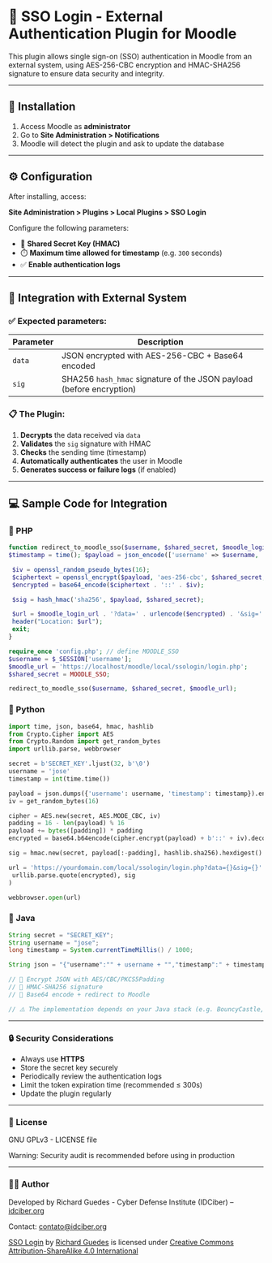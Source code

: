 # 🔐 SSO Login - External Authentication Plugin for Moodle

This plugin allows single sign-on (SSO) authentication in Moodle from an external system, using AES-256-CBC encryption and HMAC-SHA256 signature to ensure data security and integrity.

---

## 🚀 Installation

1. Access Moodle as **administrator**
2. Go to **Site Administration > Notifications**
3. Moodle will detect the plugin and ask to update the database

---

## ⚙️ Configuration

After installing, access:

**Site Administration > Plugins > Local Plugins > SSO Login**

Configure the following parameters:

- 🔑 **Shared Secret Key (HMAC)**
- ⏱️ **Maximum time allowed for timestamp** (e.g. `300` seconds)
- ✅ **Enable authentication logs**

---

## 🔗 Integration with External System

### ✅ Expected parameters:

| Parameter | Description |
|----------|----------|
| `data` | JSON encrypted with AES-256-CBC + Base64 encoded |
| `sig` | SHA256 `hash_hmac` signature of the JSON payload (before encryption) |

### 📋 The Plugin:

1. **Decrypts** the data received via `data`
2. **Validates** the `sig` signature with HMAC
3. **Checks** the sending time (timestamp)
4. **Automatically authenticates** the user in Moodle
5. **Generates success or failure logs** (if enabled)

---

## 💻 Sample Code for Integration

### 🔹 PHP
```php
function redirect_to_moodle_sso($username, $shared_secret, $moodle_login_url) {
$timestamp = time(); $payload = json_encode(['username' => $username, 'timestamp' => $timestamp]);

 $iv = openssl_random_pseudo_bytes(16);
 $ciphertext = openssl_encrypt($payload, 'aes-256-cbc', $shared_secret, 0, $iv);
 $encrypted = base64_encode($ciphertext . '::' . $iv);

 $sig = hash_hmac('sha256', $payload, $shared_secret);

 $url = $moodle_login_url . '?data=' . urlencode($encrypted) . '&sig=' . $sig;
 header("Location: $url");
 exit;
}

require_once 'config.php'; // define MOODLE_SSO
$username = $_SESSION['username'];
$moodle_url = 'https://localhost/moodle/local/ssologin/login.php';
$shared_secret = MOODLE_SSO;

redirect_to_moodle_sso($username, $shared_secret, $moodle_url);
```

### 🔹 Python
```python
import time, json, base64, hmac, hashlib
from Crypto.Cipher import AES
from Crypto.Random import get_random_bytes
import urllib.parse, webbrowser

secret = b'SECRET_KEY'.ljust(32, b'\0')
username = 'jose'
timestamp = int(time.time())

payload = json.dumps({'username': username, 'timestamp': timestamp}).encode()
iv = get_random_bytes(16)

cipher = AES.new(secret, AES.MODE_CBC, iv)
padding = 16 - len(payload) % 16
payload += bytes([padding]) * padding
encrypted = base64.b64encode(cipher.encrypt(payload) + b'::' + iv).decode()

sig = hmac.new(secret, payload[:-padding], hashlib.sha256).hexdigest()

url = 'https://yourdomain.com/local/ssologin/login.php?data={}&sig={}'.format(
 urllib.parse.quote(encrypted), sig
)

webbrowser.open(url)
```

### 🔹 Java
```java
String secret = "SECRET_KEY";
String username = "jose";
long timestamp = System.currentTimeMillis() / 1000;

String json = "{"username":"" + username + "","timestamp":" + timestamp + "}";

// 🔐 Encrypt JSON with AES/CBC/PKCS5Padding
// 🔐 HMAC-SHA256 signature
// 🔗 Base64 encode + redirect to Moodle

// ⚠️ The implementation depends on your Java stack (e.g. BouncyCastle, Apache Commons Crypto)
```

---

### 🔒 Security Considerations

- Always use **HTTPS**
- Store the secret key securely
- Periodically review the authentication logs
- Limit the token expiration time (recommended ≤ 300s)
- Update the plugin regularly

---

### 📜 License

GNU GPLv3 - LICENSE file

Warning: Security audit is recommended before using in production

---

### 👨‍💻 Author

Developed by Richard Guedes - Cyber ​​Defense Institute (IDCiber) – [idciber.org](https://idciber.org)

Contact: contato@idciber.org

[SSO Login](https://github.com/richardg7/sso_login) by [Richard Guedes](https://www.linkedin.com/in/richard-guedes/) is licensed under [Creative Commons Attribution-ShareAlike 4.0 International](https://creativecommons.org/licenses/by-sa/4.0/?ref=chooser-v1)